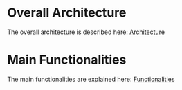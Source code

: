 

Overall Architecture
====================

The overall architecture is described here: [Architecture](users/architecture.md)

Main Functionalities
====================
The main functionalities are explained here: [Functionalities](users/functionalities.md)
